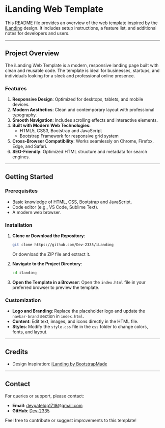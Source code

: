 # iLanding Web Template

This README file provides an overview of the web template inspired by the [iLanding](https://bootstrapmade.com/demo/iLanding/) design. It includes setup instructions, a feature list, and additional notes for developers and users.

---

## Project Overview
The iLanding Web Template is a modern, responsive landing page built with clean and reusable code. The template is ideal for businesses, startups, and individuals looking for a sleek and professional online presence.

### Features
1. **Responsive Design**: Optimized for desktops, tablets, and mobile devices.
2. **Modern Aesthetics**: Clean and contemporary layout with professional typography.
3. **Smooth Navigation**: Includes scrolling effects and interactive elements.
4. **Built with Modern Web Technologies**:
   - HTML5, CSS3, Bootstrap and JavaScript
   - Bootstrap Framework for responsive grid system
5. **Cross-Browser Compatibility**: Works seamlessly on Chrome, Firefox, Edge, and Safari.
6. **SEO-Friendly**: Optimized HTML structure and metadata for search engines.

---

## Getting Started

### Prerequisites
- Basic knowledge of HTML, CSS, Bootstrap and JavaScript.
- Code editor (e.g., VS Code, Sublime Text).
- A modern web browser.

### Installation
1. **Clone or Download the Repository**:
   ```bash
   git clone https://github.com/Dev-2335/iLanding
   ```
   Or download the ZIP file and extract it.

2. **Navigate to the Project Directory**:
   ```bash
   cd ilanding
   ```

3. **Open the Template in a Browser**:
   Open the `index.html` file in your preferred browser to preview the template.

### Customization
- **Logo and Branding**:
  Replace the placeholder logo and update the `navbar-brand` section in `index.html`.
- **Content**:
  Edit text, images, and icons directly in the HTML file.
- **Styles**:
  Modify the `style.css` file in the `css` folder to change colors, fonts, and layout.

---


## Credits
- Design Inspiration: [iLanding by BootstrapMade](https://bootstrapmade.com/demo/iLanding/)

---


## Contact
For queries or support, please contact:
- **Email**: devpateldp1718@gmail.com
- **GitHub**: [Dev-2335](https://github.com/Dev-2335/)

Feel free to contribute or suggest improvements to this template!

